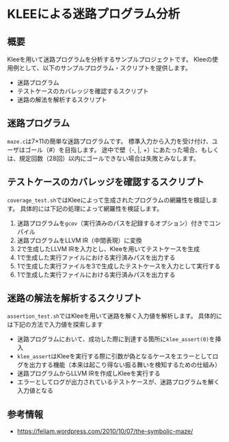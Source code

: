 # KLEEによる迷路プログラム分析

## 概要
Kleeを用いて迷路プログラムを分析するサンプルプロジェクトです。
Kleeの使用例として、以下のサンプルプログラム・スクリプトを提供します。
- 迷路プログラム
- テストケースのカバレッジを確認するスクリプト
- 迷路の解法を解析するスクリプト


## 迷路プログラム
`maze.c`は7×11の簡単な迷路プログラムです。
標準入力から入力を受け付け、ユーザはゴール（#）を目指します。
途中で壁（-, |, +）にあたった場合、もしくは、規定回数（28回）以内にゴールできない場合は失敗とみなします。


## テストケースのカバレッジを確認するスクリプト
`coverage_test.sh`ではKleeによって生成されたプログラムの網羅性を検証します。
具体的には下記の処理によって網羅性を検証します。
1. 迷路プログラムを`gcov`（実行済みのパスを記録するオプション）付きでコンパイル
2. 迷路プログラムをLLVM IR（中間表現）に変換
3. 2で生成したLLVM IRを入力とし、Kleeを用いてテストケースを生成
4. 1で生成した実行ファイルにおける実行済みパスを出力する
5. 1で生成した実行ファイルを3で生成したテストケースを入力として実行する
6. 1で生成した実行ファイルにおける実行済みパスを出力する


## 迷路の解法を解析するスクリプト
`assertion_test.sh`ではKleeを用いて迷路を解く入力値を解析します。
具体的には下記の方法で入力値を探索します
- 迷路プログラムにおいて、成功した際に到達する箇所に`klee_assert(0)`を挿入
- `klee_assert`はKleeを実行する際に引数が偽となるケースをエラーとしてログを出力する機能（本来は起こり得ない振る舞いを検知するための仕組み）
- 迷路プログラムからLLVM IRを作成しKleeを実行する
- エラーとしてログが出力されているテストケースが、迷路プログラムを解く入力値となる


## 参考情報
- https://feliam.wordpress.com/2010/10/07/the-symbolic-maze/


